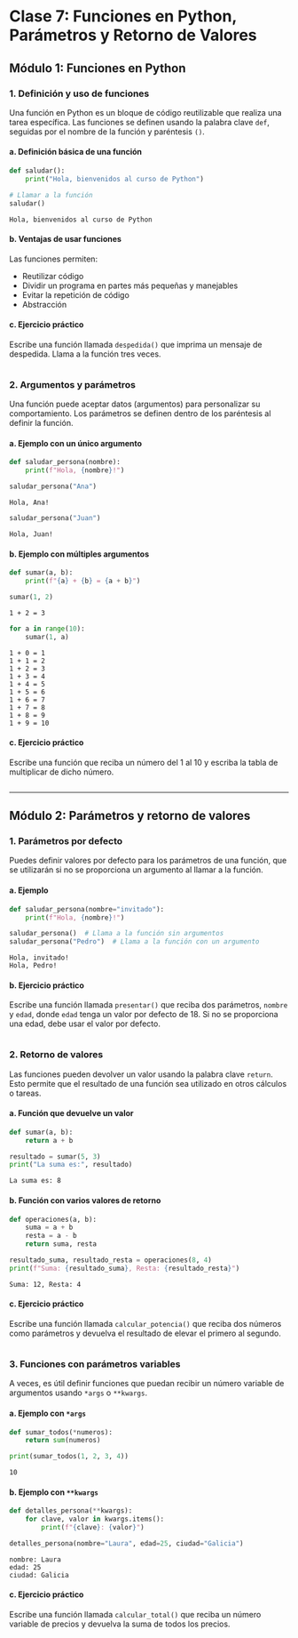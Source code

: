 # Clase 7: Funciones en Python, Parámetros y Retorno de Valores

## Módulo 1: Funciones en Python

### 1. Definición y uso de funciones

Una función en Python es un bloque de código reutilizable que realiza una tarea específica. Las funciones se definen usando la palabra clave `def`, seguidas por el nombre de la función y paréntesis `()`.

#### a. Definición básica de una función


```python
def saludar():
    print("Hola, bienvenidos al curso de Python")
```


```python
# Llamar a la función
saludar()
```

    Hola, bienvenidos al curso de Python


#### b. Ventajas de usar funciones

Las funciones permiten:

- Reutilizar código
- Dividir un programa en partes más pequeñas y manejables
- Evitar la repetición de código
- Abstracción

#### c. Ejercicio práctico

Escribe una función llamada `despedida()` que imprima un mensaje de despedida. Llama a la función tres veces.


```python

```

### 2. Argumentos y parámetros

Una función puede aceptar datos (argumentos) para personalizar su comportamiento. Los parámetros se definen dentro de los paréntesis al definir la función.

#### a. Ejemplo con un único argumento


```python
def saludar_persona(nombre):
    print(f"Hola, {nombre}!")
```


```python
saludar_persona("Ana")
```

    Hola, Ana!



```python
saludar_persona("Juan")
```

    Hola, Juan!


#### b. Ejemplo con múltiples argumentos


```python
def sumar(a, b):
    print(f"{a} + {b} = {a + b}")
```


```python
sumar(1, 2)
```

    1 + 2 = 3



```python
for a in range(10):
    sumar(1, a)
```

    1 + 0 = 1
    1 + 1 = 2
    1 + 2 = 3
    1 + 3 = 4
    1 + 4 = 5
    1 + 5 = 6
    1 + 6 = 7
    1 + 7 = 8
    1 + 8 = 9
    1 + 9 = 10


#### c. Ejercicio práctico

Escribe una función que reciba un número del 1 al 10 y escriba la tabla de multiplicar de dicho número.


```python

```

--- 

## Módulo 2: Parámetros y retorno de valores

### 1. Parámetros por defecto

Puedes definir valores por defecto para los parámetros de una función, que se utilizarán si no se proporciona un argumento al llamar a la función.

#### a. Ejemplo


```python
def saludar_persona(nombre="invitado"):
    print(f"Hola, {nombre}!")
```


```python
saludar_persona()  # Llama a la función sin argumentos
saludar_persona("Pedro")  # Llama a la función con un argumento
```

    Hola, invitado!
    Hola, Pedro!


#### b. Ejercicio práctico

Escribe una función llamada `presentar()` que reciba dos parámetros, `nombre` y `edad`, donde `edad` tenga un valor por defecto de 18. Si no se proporciona una edad, debe usar el valor por defecto.


```python

```

### 2. Retorno de valores

Las funciones pueden devolver un valor usando la palabra clave `return`. Esto permite que el resultado de una función sea utilizado en otros cálculos o tareas.

#### a. Función que devuelve un valor


```python
def sumar(a, b):
    return a + b
```


```python
resultado = sumar(5, 3)
print("La suma es:", resultado)
```

    La suma es: 8


#### b. Función con varios valores de retorno


```python
def operaciones(a, b):
    suma = a + b
    resta = a - b
    return suma, resta
```


```python
resultado_suma, resultado_resta = operaciones(8, 4)
print(f"Suma: {resultado_suma}, Resta: {resultado_resta}")
```

    Suma: 12, Resta: 4


#### c. Ejercicio práctico

Escribe una función llamada `calcular_potencia()` que reciba dos números como parámetros y devuelva el resultado de elevar el primero al segundo.


```python

```

### 3. Funciones con parámetros variables

A veces, es útil definir funciones que puedan recibir un número variable de argumentos usando `*args` o `**kwargs`.

#### a. Ejemplo con `*args`


```python
def sumar_todos(*numeros):
    return sum(numeros)
```


```python
print(sumar_todos(1, 2, 3, 4))
```

    10


#### b. Ejemplo con `**kwargs`


```python
def detalles_persona(**kwargs):
    for clave, valor in kwargs.items():
        print(f"{clave}: {valor}")
```


```python
detalles_persona(nombre="Laura", edad=25, ciudad="Galicia")
```

    nombre: Laura
    edad: 25
    ciudad: Galicia


#### c. Ejercicio práctico

Escribe una función llamada `calcular_total()` que reciba un número variable de precios y devuelva la suma de todos los precios.


```python

```
